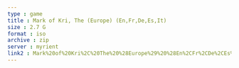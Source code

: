 ```yaml
---
type : game
title : Mark of Kri, The (Europe) (En,Fr,De,Es,It)
size : 2.7 G
format : iso
archive : zip
server : myrient
link2 : Mark%20of%20Kri%2C%20The%20%28Europe%29%20%28En%2CFr%2CDe%2CEs%2CIt%29
---
```

